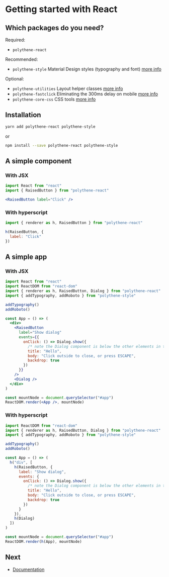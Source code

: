 # Getting started with React


## Which packages do you need?

Required:

* `polythene-react`

Recommended:

* `polythene-style` Material Design styles (typography and font) [more info](packages/polythene-style.md)

Optional:

* `polythene-utilities` Layout helper classes [more info](packages/polythene-utilities.md)
* `polythene-fastclick` Eliminating the 300ms delay on mobile [more info](packages/polythene-fastclick.md)
* `polythene-core-css` CSS tools [more info](packages/polythene-core-css.md)


## Installation

~~~bash
yarn add polythene-react polythene-style
~~~

or

~~~bash
npm install --save polythene-react polythene-style
~~~


## A simple component

### With JSX

~~~jsx
import React from "react"
import { RaisedButton } from "polythene-react"

<RaisedButton label="Click" />
~~~

### With hyperscript

~~~javascript
import { renderer as h, RaisedButton } from "polythene-react"

h(RaisedButton, {
  label: "Click"
})
~~~


## A simple app

### With JSX

~~~jsx
import React from "react"
import ReactDOM from "react-dom"
import { renderer as h, RaisedButton, Dialog } from "polythene-react"
import { addTypography, addRoboto } from "polythene-style"

addTypography()
addRoboto()

const App = () => (
  <div>
    <RaisedButton
      label="Show dialog"
      events={{
        onClick: () => Dialog.show({
          /* note the Dialog component is below the other elements in the app */
          title: "Hello",
          body: "Click outside to close, or press ESCAPE",
          backdrop: true
        })
      }}
    />
    <Dialog />
  </div>
)

const mountNode = document.querySelector("#app")
ReactDOM.render(<App />, mountNode)
~~~


### With hyperscript

~~~javascript
import ReactDOM from "react-dom"
import { renderer as h, RaisedButton, Dialog } from "polythene-react"
import { addTypography, addRoboto } from "polythene-style"

addTypography()
addRoboto()

const App = () => (
  h("div", [
    h(RaisedButton, {
      label: "Show dialog",
      events: {
        onClick: () => Dialog.show({
          /* note the Dialog component is below the other elements in the app */
          title: "Hello",
          body: "Click outside to close, or press ESCAPE",
          backdrop: true
        })
      }
    }),
    h(Dialog)
  ])
)

const mountNode = document.querySelector("#app")
ReactDOM.render(h(App), mountNode)
~~~


## Next

* [Documentation](README.md)
